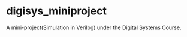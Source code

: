 digisys_miniproject
===================

A mini-project(Simulation in Verilog) under the Digital Systems Course.


